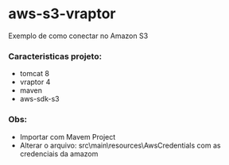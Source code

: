 # aws-s3-vraptor
Exemplo de como conectar no Amazon S3

### Caracteristicas projeto:

 * tomcat 8
 * vraptor 4
 * maven
 * aws-sdk-s3
 
### Obs:
 
 * Importar com Mavem Project
 * Alterar o arquivo: src\main\resources\AwsCredentials com as credenciais da amazom
